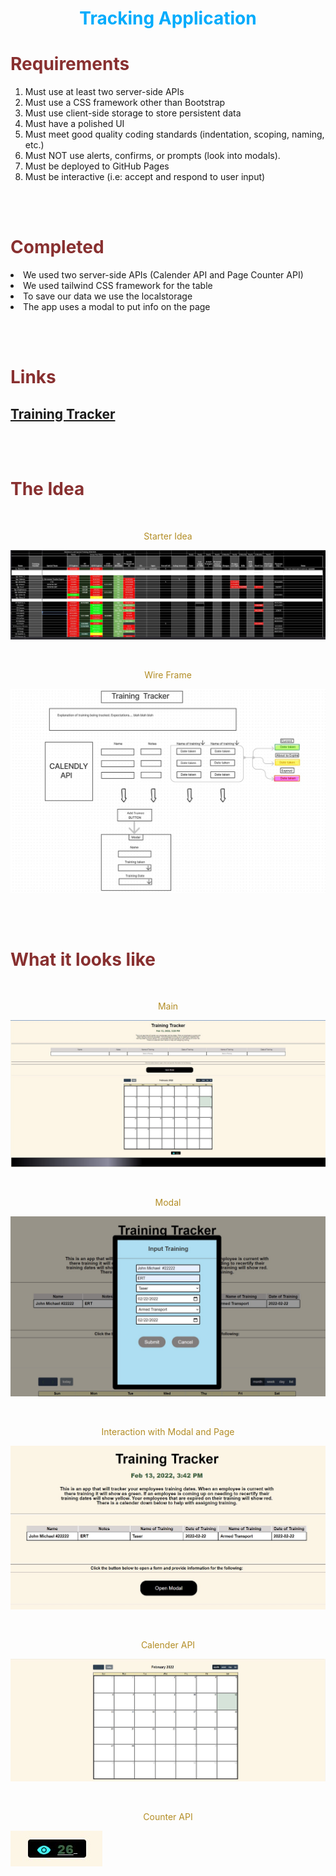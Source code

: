 <h1 align="center" style= "color:#00acfc">Tracking Application</h1> 

<h1 style= "color:#883030">Requirements</h1>
<p align= "center">
<ol>
<li>Must use at least two server-side APIs</li>
<li>Must use a CSS framework other than Bootstrap</li>
<li>Must use client-side storage to store persistent data</il>
<li>Must have a polished UI</li>
<li>Must meet good quality coding standards (indentation, scoping, naming, etc.)</li>
<li>Must NOT use alerts, confirms, or prompts (look into modals). </li>
<li>Must be deployed to GitHub Pages</li>
<li>Must be interactive (i.e: accept and respond to user input)</li>
</ol>
</p>
<br>
<br>

<h1 style= "color:#883030">Completed</h1>
<p align= "center">
<li>We used two server-side APIs (Calender API and Page Counter API)</li>
<li>We used tailwind CSS framework for the table</li>
<li>To save our data we use the localstorage</li>
<li>The app uses a modal to put info on the page</li>
</p>
<br>
<br>

<h1 style= "color:#883030">Links</h1>


 ## [Training Tracker](https://montyking20.github.io/training-tracker/)
<br>
<br>



<h1 style= "color:#883030">The Idea</h1>

<br>

<p align= "center" style= "color:#b38d25">Starter Idea</p>

![Idea](/assets/images/training-tracker.jpg)

<br>

<p align= "center" style= "color:#b38d25">Wire Frame</p>

![Wire Frame](/assets/images/wire-frame2.jpg)

<br>

<br>



<h1 style= "color:#883030">What it looks like</h1>


<br>

<p align= "center" style= "color:#b38d25">Main</p>

![Tracker](/assets/images/Screenshot-main.jpg)

<br>

<p align= "center" style= "color:#b38d25">Modal</p>

![Modal](/assets/images/Screenshot-modal.jpg)

<br>

<p align= "center" style= "color:#b38d25">Interaction with Modal and Page</p>

![Modal Interacting with Page](/assets/images/Screenshot-interaction.jpg)

<br>

<p align= "center" style= "color:#b38d25">Calender API</p>

![Calender API](/assets/images/Screenshot-calendar.jpg)

<br>

<p align= "center" style= "color:#b38d25">Counter API</p>

![Counter API](/assets/images/Screenshot-counterapi.jpg)

<br>